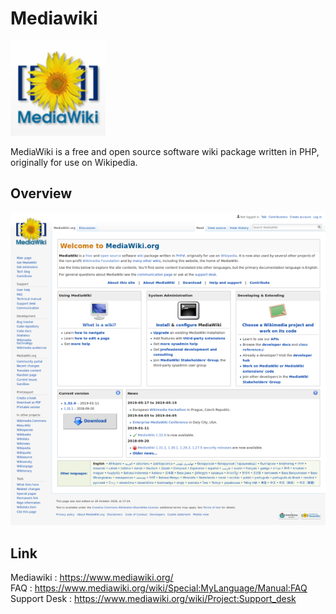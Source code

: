 # Mediawiki

![Mediawiki](images/Mediawiki_logo.png)

MediaWiki is a free and open source software wiki package written in PHP, originally for use on Wikipedia.

## Overview

![Mediawiki_screenshot](images/Mediawiki_screenshot.png)

## Link

Mediawiki : https://www.mediawiki.org/  
FAQ : https://www.mediawiki.org/wiki/Special:MyLanguage/Manual:FAQ  
Support Desk : https://www.mediawiki.org/wiki/Project:Support_desk